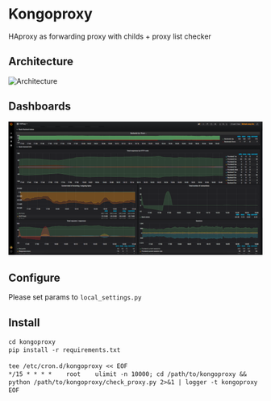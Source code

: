 # Kongoproxy

HAproxy as forwarding proxy with childs + proxy list checker

## Architecture
![Architecture](kongoproxy-arch.png)

## Dashboards

![Dashboard](dashboard.png)

## Configure

Please set params to `local_settings.py`

## Install

    cd kongoproxy
    pip install -r requirements.txt
    
    tee /etc/cron.d/kongoproxy << EOF
    */15 * * * *	root	ulimit -n 10000; cd /path/to/kongoproxy && python /path/to/kongoproxy/check_proxy.py 2>&1 | logger -t kongoproxy
    EOF
